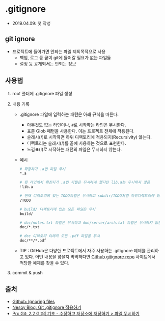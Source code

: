 # .gitignore

- 2019.04.09: 첫 작성

## git ignore

- 프로젝트에 들어가면 안되는 파일 제외목적으로 사용
  - 백업, 로그 등 굳이 git에 들어갈 필요가 없는 파일들
  - 설정 등 공개되서는 안되는 정보

## 사용법

1. root 폴더에 .gitignore 파일 생성
2. 내용 기록

   - .gitignore 파일에 입력하는 패턴은 아래 규칙을 따른다.
     - 아무것도 없는 라인이나, `#`로 시작하는 라인은 무시한다.
     - 표준 Glob 패턴을 사용한다. 이는 프로젝트 전체에 적용된다.
     - 슬래시(/)로 시작하면 하위 디렉토리에 적용되지(Recursivity) 않는다.
     - 디렉토리는 슬래시(/)를 끝에 사용하는 것으로 표현한다.
     - 느낌표(!)로 시작하는 패턴의 파일은 무시하지 않는다.
   - 예시

     ```bash
     # 확장자가 .a인 파일 무시
     *.a

     # 윗 라인에서 확장자가 .a인 파일은 무시하게 했지만 lib.a는 무시하지 않음
     !lib.a

     # 현재 디렉토리에 있는 TODO파일은 무시하고 subdir/TODO처럼 하위디렉토리에 있는 파일은 무시하지 않음
     /TODO

     # build/ 디렉토리에 있는 모든 파일은 무시
     build/

     # doc/notes.txt 파일은 무시하고 doc/server/arch.txt 파일은 무시하지 않음
     doc/*.txt

     # doc 디렉토리 아래의 모든 .pdf 파일을 무시
     doc/**/*.pdf
     ```

   - TIP : GitHub은 다양한 프로젝트에서 자주 사용하는 .gitignore 예제를 관리하고 있다. 어떤 내용을 넣을지 막막하다면 [Github gitignore repo](https://github.com/github/gitignore) 사이트에서 적당한 예제를 찾을 수 있다.

3. commit & push

## 출처

- [Github: Ignoring files](https://help.github.com/en/articles/ignoring-files)
- [Nesoy Blog: Git .gitignore 적용하기](https://nesoy.github.io/articles/2017-01/Git-Ignore)
- [Pro Git: 2.2 Git의 기초 - 수정하고 저장소에 저장하기 > 파일 무시하기](https://git-scm.com/book/ko/v2/Git%EC%9D%98-%EA%B8%B0%EC%B4%88-%EC%88%98%EC%A0%95%ED%95%98%EA%B3%A0-%EC%A0%80%EC%9E%A5%EC%86%8C%EC%97%90-%EC%A0%80%EC%9E%A5%ED%95%98%EA%B8%B0)

